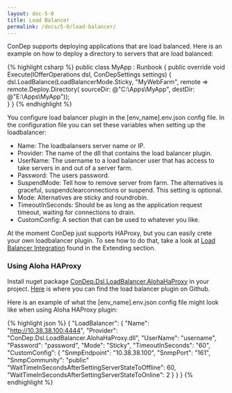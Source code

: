 ```yaml
---
layout: doc-5-0
title: Load Balancer
permalink: /docs/5-0/load-balancer/
---
```


ConDep supports deploying applications that are load balanced. Here is an example on how to deploy a directory to servers that are load balanced:

{% highlight csharp %}
public class MyApp : Runbook
{
    public override void Execute(IOfferOperations dsl, ConDepSettings settings)
    {   
        dsl.LoadBalance(LoadBalancerMode.Sticky, "MyWebFarm", remote => 
        	remote.Deploy.Directory(
                sourceDir: @"C:\Apps\MyApp",
                destDir: @"E:\Apps\MyApp"));   
    }
}
{% endhighlight %}

You configure load balancer plugin in the [env_name].env.json config file. In the configuration file you can set these variables when setting up the loadbalancer:

- Name: The loadbalansers server name or IP.  
- Provider: The name of the dll that contains the load balancer plugin.  
- UserName: The username to a load balancer user that has access to take servers in and out of a server farm.  
- Password: The users password.  
- SuspendMode: Tell how to remove server from farm. The alternatives is graceful, suspendclearconnections or suspend. This setting is optional.  
- Mode: Alternatives are sticky and roundrobin.  
- TimeoutInSeconds: Should be as long as the application request timeout, waiting for connections to drain.  
- CustomConfig: A section that can be used to whatever you like.  

At the moment ConDep just supports HAProxy, but you can easily crete your own loadbalancer plugin. To see how to do that, take a look at [Load Balancer Integration](/docs/5-0/custom-loadbalancer) found in the Extending section.

### Using Aloha HAProxy

Install nuget package [ConDep.Dsl.LoadBalancer.AlohaHaProxy](https://www.nuget.org/packages/ConDep.Dsl.LoadBalancer.AlohaHaProxy/) in your project. [Here](https://github.com/condep/condep-loadbalancer-haproxy) is where you can find the load balancer plugin on Github.

Here is an example of what the [env_name].env.json config file might look like when using Aloha HAProxy plugin:

{% highlight json %}
{
   "LoadBalancer": {
        "Name": "http://10.38.38.100:4444",
        "Provider": "ConDep.Dsl.LoadBalancer.AlohaHaProxy.dll",
        "UserName": "username",
        "Password": "password",
        "Mode": "Sticky",
        "TimeoutInSeconds": "60",
        "CustomConfig": {
            "SnmpEndpoint": "10.38.38.100",
            "SnmpPort": "161",
            "SnmpCommunity": "public"
	        "WaitTimeInSecondsAfterSettingServerStateToOffline": 60,
	        "WaitTimeInSecondsAfterSettingServerStateToOnline": 2
        }
    }
}
{% endhighlight %}